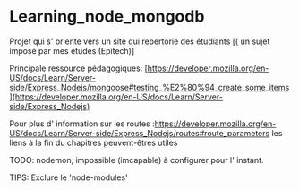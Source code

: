 # Learning_node_mongodb
Projet qui s' oriente vers un site qui repertorie des étudiants [( un sujet imposé par mes études (Epitech)]

Principale ressource pédagogiques:
[https://developer.mozilla.org/en-US/docs/Learn/Server-side/Express_Nodejs/mongoose#testing_%E2%80%94_create_some_items](https://developer.mozilla.org/en-US/docs/Learn/Server-side/Express_Nodejs)

Pour plus d' information sur les routes :https://developer.mozilla.org/en-US/docs/Learn/Server-side/Express_Nodejs/routes#route_parameters les liens à la fin du chapitres peuvent-êtres utiles

TODO: nodemon, impossible (imcapable) à configurer pour l' instant.

TIPS: Exclure le 'node-modules'
